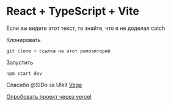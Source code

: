 # React + TypeScript + Vite

Если вы видете этот текст, то знайте, что я не доделал catch

Клонировать
```
git clone + ссылка на этот репозиторий
```
Запустить 
```
npm start dev
```

Спасибо @SlDo за UIkit [Vega](https://github.com/vega-ui)

[Опробовать проект через vercel](https://weather-app-react-9p57-q0mbpv6y0-vanyaws-projects.vercel.app)
